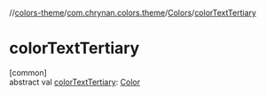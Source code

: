 //[colors-theme](../../../index.md)/[com.chrynan.colors.theme](../index.md)/[Colors](index.md)/[colorTextTertiary](color-text-tertiary.md)

# colorTextTertiary

[common]\
abstract val [colorTextTertiary](color-text-tertiary.md): [Color](../../../../colors-core/colors-core/com.chrynan.colors/-color/index.md)

